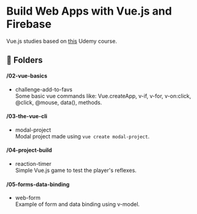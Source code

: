 # Build Web Apps with Vue.js and Firebase

Vue.js studies based on <a href="https://www.udemy.com/course/build-web-apps-with-vuejs-firebase" target="_blank">this</a> Udemy course.

## :file_folder: Folders
#### /02-vue-basics
* challenge-add-to-favs\
Some basic vue commands like: Vue.createApp, v-if, v-for, v-on:click, @click, @mouse, data(), methods.
#### /03-the-vue-cli
* modal-project\
Modal project made using `vue create modal-project`.
#### /04-project-build
* reaction-timer\
Simple Vue.js game to test the player's reflexes.
#### /05-forms-data-binding
* web-form\
Example of form and data binding using v-model.
